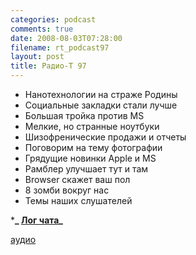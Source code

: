 ```yaml
---
categories: podcast
comments: true
date: 2008-08-03T07:28:00
filename: rt_podcast97
layout: post
title: Радио-Т 97
---
```


- Нанотехнологии на страже Родины
- Социальные закладки стали лучше
- Большая тройка против MS
- Мелкие, но странные ноутбуки
- Шизофренические продажи и отчеты
- Поговорим на тему фотографии
- Грядущие новинки Apple и MS
- Рамблер улучшает тут и там
- Browser скажет ваш пол
- 8 зомби вокруг нас
- Темы наших слушателей

***_ [Лог чата](/chat/logs/radio-t-97.html)_**

[аудио](http://cdn.radio-t.com/rt_podcast97.mp3)
<audio src="http://cdn.radio-t.com/rt_podcast97.mp3" preload="none"></audio>

